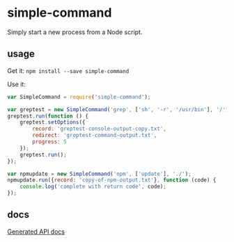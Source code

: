 # simple-command

Simply start a new process from a Node script.

## usage

Get it: `npm install --save simple-command`

Use it:

```javascript
var SimpleCommand = require('simple-command');

var greptest = new SimpleCommand('grep', ['sh', '-r', '/usr/bin'], '/');
greptest.run(function () {
	greptest.setOptions({
		record: 'greptest-console-output-copy.txt',
		redirect: 'greptest-command-output.txt',
		progress: 5
	});
	greptest.run();
});

var npmupdate = new SimpleCommand('npm', ['update'], './');
npmupdate.run({record: 'copy-of-npm-output.txt'}, function (code) {
	console.log('complete with return code', code);
});
```
## docs

[Generated API docs](docs/md/SimpleCommand.md)
